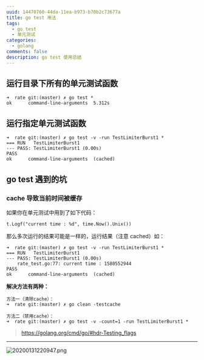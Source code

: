 ```yaml
---
uuid: 14470760-44da-11ea-b973-b70b2c73677a
title: go test 用法
tags:
  - go test
  - 单元测试
categories:
  - golang
comments: false
description: go test 使用总结
---
```


## 运行目录下所有的单元测试函数
```
➜  rate git:(master) ✗ go test *                                    
ok      command-line-arguments  5.312s
```

## 运行指定单元测试函数
```
➜  rate git:(master) ✗ go test -v -run TestLimiterBurst1 *       
=== RUN   TestLimiterBurst1
--- PASS: TestLimiterBurst1 (0.00s)
PASS
ok      command-line-arguments  (cached)
```



<!--more-->

## go test 遇到的坑
### cache 导致当前时间被缓存

如果你在单元测试中用到了如下代码：
```
t.Logf("current time : %d", time.Now().Unix())
```

那么多次运行的结果可能是一样的，运行结果（注意 cached）如：
```
➜  rate git:(master) ✗ go test -v -run TestLimiterBurst1 *
=== RUN   TestLimiterBurst1
--- PASS: TestLimiterBurst1 (0.00s)
    rate_test.go:77: current time : 1580552944
PASS
ok      command-line-arguments  (cached)
```

**解决方法有两种：**
```
方法一（清除cache）：
➜  rate git:(master) ✗ go clean -testcache         

方法二（禁用cache）：  
➜  rate git:(master) ✗ go test -v -count=1 -run TestLimiterBurst1 *
```
> https://golang.org/cmd/go/#hdr-Testing_flags





---
![20200131220947.png](/images/20200131220947.png)

<link rel="stylesheet" href="http://yandex.st/highlightjs/6.1/styles/default.min.css">
<script src="http://yandex.st/highlightjs/6.1/highlight.min.js"></script>
<script>
hljs.tabReplace = ' ';
hljs.initHighlightingOnLoad();
</script>

<!-- > 来源：[https://leunggeorge.github.io/](https://leunggeorge.github.io/)   -->
